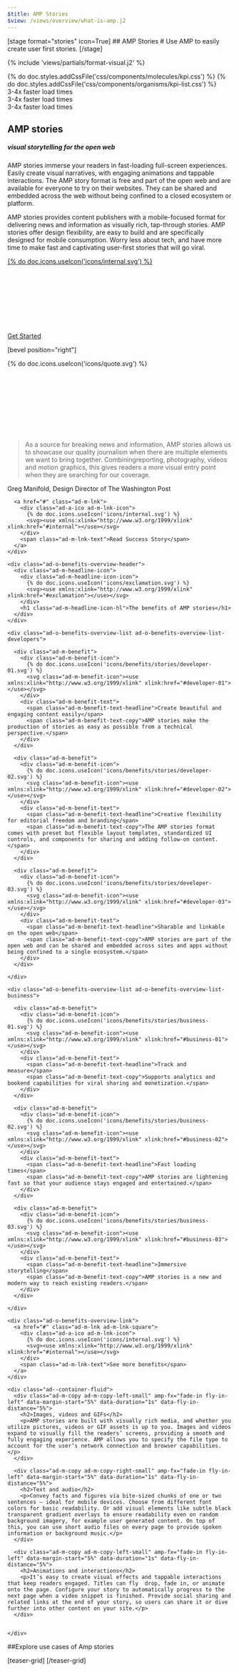 ```yaml
---
$title: AMP Stories
$view: /views/overview/what-is-amp.j2
---
```


<section class="ad--stage ad--container-fluid">
[stage format="stories" icon=True]
## AMP Stories
# Use AMP to easily create user first stories.
[/stage]

{% include 'views/partials/format-visual.j2' %}
</section>

<div class="ad--kpi ad--container">
  {% do doc.styles.addCssFile('css/components/molecules/kpi.css') %}
  {% do doc.styles.addCssFile('css/components/organisms/kpi-list.css') %}
  <div class="ad-o-kpi-list">
    <div class="ad-m-kpi ad-m-kpi-stories ad-m-teaser-kpi ad-m-teaser-kpi-stories">
      <div class="ad-m-kpi-content">
        <span class="ad-m-kpi-number">3-4x</span>
        <span class="ad-m-kpi-text">faster load times</span>
      </div>
    </div>
    <div class="ad-m-kpi ad-m-kpi-stories ad-m-teaser-kpi ad-m-teaser-kpi-stories">
      <div class="ad-m-kpi-content">
        <span class="ad-m-kpi-number">3-4x</span>
        <span class="ad-m-kpi-text">faster load times</span>
      </div>
    </div>
    <div class="ad-m-kpi ad-m-kpi-stories ad-m-teaser-kpi ad-m-teaser-kpi-stories">
      <div class="ad-m-kpi-content">
        <span class="ad-m-kpi-number">3-4x</span>
        <span class="ad-m-kpi-text">faster load times</span>
      </div>
    </div>
  </div>
</div>

<section class="ad--content">
  <div class="ad--container-fluid">
    <div class="ad-m-copy ad-m-copy-left-small" amp-fx="fade-in fly-in-left" data-margin-start="5%" data-duration="1s" data-fly-in-distance="5%">
      <h1>AMP stories</h1>
      <h5>visual storytelling for the open web</h5>
      <p>AMP stories immerse your readers in fast-loading full-screen experiences. Easily create visual narratives, with engaging animations and tappable interactions. The AMP story format is free and part of the open web and are available for everyone to try on their websites. They can be shared and embedded across the web without being confined to a closed ecosystem or platform.</p>
      <p>AMP stories provides content publishers with a mobile-focused format for delivering news and information as visually rich, tap-through stories. AMP stories offer design flexibility, are easy to build and are specifically designed for mobile consumption. Worry less about tech, and have more time to make fast and captivating user-first stories that will go viral.</p>
      <div class="ad-o-component-visual-link">
        <a href="#" class="ad-m-lnk ad-m-lnk-square">
          <div class="ad-a-ico ad-m-lnk-icon">
            {% do doc.icons.useIcon('icons/internal.svg') %}
              <svg><use xmlns:xlink="http://www.w3.org/1999/xlink" xlink:href="#internal"></use></svg>
          </div>
          <span class="ad-m-lnk-text">Get Started</span>
        </a>
      </div>
    </div>
  </div>
</section>

[bevel position="right"]

<section class="ad--quote ad--container">
  <div class="ad-m-quote">
    <div class="ad-m-quote-source">
     <div class="ad-a-ico">
        {% do doc.icons.useIcon('icons/quote.svg') %}
        <svg><use xmlns:xlink="http://www.w3.org/1999/xlink" xlink:href="#quote"></use></svg>
     </div>
      <div class="ad-a-img ad-a-img-static">
        <amp-img src="/static/img/logo-dummy-washingtonpost.png" layout="responsive" height="96" width="630" alt="placeholder" />
      </div>
    </div>
    <div class="ad-m-quote-quote">
      <blockquote>
        <p class="ad-a-txt">As a source for breaking news and information, AMP stories allows us to showcase our quality journalism when there are multiple elements we want to bring together. Combiningreporting, photography, videos and motion graphics, this gives readers a more visual entry point when they are searching for our coverage.<p>
      </blockquote>
      <p>Greg Manifold, Design Director of The Washington Post</p>

      <a href="#" class="ad-m-lnk">
        <div class="ad-a-ico ad-m-lnk-icon">
          {% do doc.icons.useIcon('icons/internal.svg') %}
          <svg><use xmlns:xlink="http://www.w3.org/1999/xlink" xlink:href="#internal"></use></svg>
        </div>
        <span class="ad-m-lnk-text">Read Success Story</span>
      </a>
    </div>
  </div>
</section>


<section class="ad--benefits-overview">

  <div class="ad-o-benefits-overview ad--container">

    <div class="ad-o-benefits-overview-header">
      <div class="ad-m-headline-icon">
        <div class="ad-m-headline-icon-icon">
          {% do doc.icons.useIcon('icons/exclamation.svg') %}
          <svg><use xmlns:xlink="http://www.w3.org/1999/xlink" xlink:href="#exclamation"></use></svg>
        </div>
        <h1 class="ad-m-headline-icon-hl">The benefits of AMP stories</h1>
      </div>
    </div>

    <div class="ad-o-benefits-overview-list ad-o-benefits-overview-list-developers">

      <div class="ad-m-benefit">
        <div class="ad-m-benefit-icon">
          {% do doc.icons.useIcon('icons/benefits/stories/developer-01.svg') %}
          <svg class="ad-m-benefit-icon"><use xmlns:xlink="http://www.w3.org/1999/xlink" xlink:href="#developer-01"></use></svg>
        </div>
        <div class="ad-m-benefit-text">
          <span class="ad-m-benefit-text-headline">Create beautiful and engaging content easily</span>
          <span class="ad-m-benefit-text-copy">AMP stories make the production of stories as easy as possible from a technical perspective.</span>
        </div>
      </div>

      <div class="ad-m-benefit">
        <div class="ad-m-benefit-icon">
          {% do doc.icons.useIcon('icons/benefits/stories/developer-02.svg') %}
          <svg class="ad-m-benefit-icon"><use xmlns:xlink="http://www.w3.org/1999/xlink" xlink:href="#developer-02"></use></svg>
        </div>
        <div class="ad-m-benefit-text">
          <span class="ad-m-benefit-text-headline">Creative flexibility for editorial freedom and branding</span>
          <span class="ad-m-benefit-text-copy">The AMP stories format comes with preset but flexible layout templates, standardized UI controls, and components for sharing and adding follow-on content.</span>
        </div>
      </div>

      <div class="ad-m-benefit">
        <div class="ad-m-benefit-icon">
          {% do doc.icons.useIcon('icons/benefits/stories/developer-03.svg') %}
          <svg class="ad-m-benefit-icon"><use xmlns:xlink="http://www.w3.org/1999/xlink" xlink:href="#developer-03"></use></svg>
        </div>
        <div class="ad-m-benefit-text">
          <span class="ad-m-benefit-text-headline">Sharable and linkable on the open web</span>
          <span class="ad-m-benefit-text-copy">AMP stories are part of the open web and can be shared and embedded across sites and apps without being confined to a single ecosystem.</span>
        </div>
      </div>

    </div>

    <div class="ad-o-benefits-overview-list ad-o-benefits-overview-list-business">

      <div class="ad-m-benefit">
        <div class="ad-m-benefit-icon">
          {% do doc.icons.useIcon('icons/benefits/stories/business-01.svg') %}
          <svg class="ad-m-benefit-icon"><use xmlns:xlink="http://www.w3.org/1999/xlink" xlink:href="#business-01"></use></svg>
        </div>
        <div class="ad-m-benefit-text">
          <span class="ad-m-benefit-text-headline">Track and measure</span>
          <span class="ad-m-benefit-text-copy">Supports analytics and bookend capabilities for viral sharing and monetization.</span>
        </div>
      </div>

      <div class="ad-m-benefit">
        <div class="ad-m-benefit-icon">
          {% do doc.icons.useIcon('icons/benefits/stories/business-02.svg') %}
          <svg class="ad-m-benefit-icon"><use xmlns:xlink="http://www.w3.org/1999/xlink" xlink:href="#business-02"></use></svg>
        </div>
        <div class="ad-m-benefit-text">
          <span class="ad-m-benefit-text-headline">Fast loading times</span>
          <span class="ad-m-benefit-text-copy">AMP stories are lightening fast so that your audience stays engaged and entertained.</span>
        </div>
      </div>

      <div class="ad-m-benefit">
        <div class="ad-m-benefit-icon">
          {% do doc.icons.useIcon('icons/benefits/stories/business-03.svg') %}
          <svg class="ad-m-benefit-icon"><use xmlns:xlink="http://www.w3.org/1999/xlink" xlink:href="#business-03"></use></svg>
        </div>
        <div class="ad-m-benefit-text">
          <span class="ad-m-benefit-text-headline">Immersive storytelling</span>
          <span class="ad-m-benefit-text-copy">AMP stories is a new and modern way to reach existing readers.</span>
        </div>
      </div>

    </div>

    <div class="ad-o-benefits-overview-link">
      <a href="#" class="ad-m-lnk ad-m-lnk-square">
        <div class="ad-a-ico ad-m-lnk-icon">
          {% do doc.icons.useIcon('icons/internal.svg') %}
          <svg><use xmlns:xlink="http://www.w3.org/1999/xlink" xlink:href="#internal"></use></svg>
        </div>
        <span class="ad-m-lnk-text">See more benefits</span>
      </a>
    </div>

  </div>
</section>

<section class="ad--content">

    <div class="ad--container-fluid">
      <div class="ad-m-copy ad-m-copy-left-small" amp-fx="fade-in fly-in-left" data-margin-start="5%" data-duration="1s" data-fly-in-distance="5%">
        <h2>Images, videos and GIFs</h2>
        <p>AMP stories are built with visually rich media, and whether you utilize pictures, videos or GIF assets is up to you. Images and videos expand to visually fill the readers’ screens, providing a smooth and fully engaging experience. AMP allows you to specify the file type to account for the user’s network connection and browser capabilities.</p>
      </div>

      <div class="ad-m-copy ad-m-copy-right-small" amp-fx="fade-in fly-in-left" data-margin-start="5%" data-duration="1s" data-fly-in-distance="5%">
        <h2>Text and audio</h2>
        <p>Convey facts and figures via bite-sized chunks of one or two sentences – ideal for mobile devices. Choose from different font colors for basic readability. Or add visual elements like subtle black transparent gradient overlays to ensure readability even on random background imagery, for example user generated content. On top of this, you can use short audio files on every page to provide spoken information or background music.</p>
      </div>

      <div class="ad-m-copy ad-m-copy-left-small" amp-fx="fade-in fly-in-left" data-margin-start="5%" data-duration="1s" data-fly-in-distance="5%">
        <h2>Animations and interactions</h2>
        <p>It’s easy to create visual effects and tappable interactions that keep readers engaged. Titles can fly  drop, fade in, or animate onto the page. Configure your story to automatically progress to the next page when a video snippet is finished. Provide social sharing and related links at the end of your story, so users can share it or dive further into other content on your site.</p>
      </div>


    </div>

</section>

##Explore use cases of Amp stories

[teaser-grid]
[](content/shared/fill-ins/use-case.md)
[](content/shared/fill-ins/use-case.md)
[](content/shared/fill-ins/use-case.md)
[](content/shared/fill-ins/use-case.md)
[/teaser-grid]
